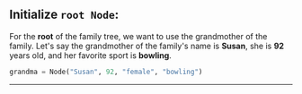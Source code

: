 <!--{type:code steps2}-->
<!--{title:initialize root `Node`:}-->
## Initialize `root Node`:
 For the **root** of the family tree, we want to use the grandmother of the family. Let's say the grandmother of the family's name is **Susan**, she is **92** years old, and her favorite sport is **bowling**. 

```Python
grandma = Node("Susan", 92, "female", "bowling")
```

-------------------------------------------------

[for speaker]: <> (Now that we have our new `Node` class, let's start initializing some family members to start building the ancestry tree. For the **root** of the family tree, we want to use the grandmother of the family. Let's say the grandmother of the family's name is **Susan**, she is **92** years old, and her favorite sport is **bowling**. Let's initialize her `Node` object:)